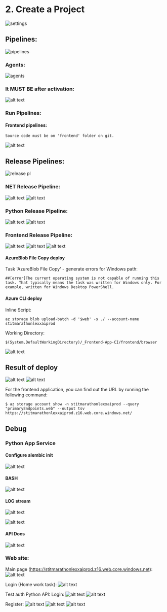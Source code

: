 
# 2. Create a Project

![settings](image.png)

## Pipelines:
![pipelines](image-1.png)


### Agents:
![agents](image-9.png)

### It MUST BE after activation:

![alt text](image-10.png)

### Run Pipelines:

#### Frontend pipelines:  
    Source code must be on 'frontend' folder on git.

![alt text](image-11.png)

## Release Pipelines:
![release pl](image-2.png)

### NET Release Pipeline:
![alt text](image-4.png)
![alt text](image-8.png)

### Python Release Pipeline:
![alt text](image-5.png)
![alt text](image-6.png)

### Frontend Release Pipeline:
![alt text](image-3.png)
![alt text](image-7.png)
![alt text](image-20.png)

#### AzureBlob File Copy deploy

Task 'AzureBlob File Copy' - generate errors for Windows path:

    ##[error]The current operating system is not capable of running this task. That typically means the task was written for Windows only. For example, written for Windows Desktop PowerShell.

#### Azure CLI deploy

Inline Script:
```
az storage blob upload-batch -d '$web' -s ./ --account-name stitmarathonlexxaiprod
```
Working Directory:
```
$(System.DefaultWorkingDirectory)/_Frontend-App-CI/frontend/browser
```
![alt text](image-13.png)


## Result of deploy 

![alt text](image-12.png)
![alt text](image-21.png)


For the frontend application, you can find out the URL by running the following command:

```
$ az storage account show -n stitmarathonlexxaiprod --query "primaryEndpoints.web" --output tsv
https://stitmarathonlexxaiprod.z16.web.core.windows.net/
```


## Debug

### Python App Service
#### Configure alembic init
![alt text](image-22.png)
#### BASH
![alt text](image-16.png)

#### LOG stream
![alt text](image-17.png)

![alt text](image-18.png)

#### API Docs
![alt text](image-19.png)

### Web site:

Main page (https://stitmarathonlexxaiprod.z16.web.core.windows.net):
![alt text](image-14.png)

Login (Home work task):
![alt text](image-15.png)

Test auth Python API:
Login:
![alt text](image-23.png)
![alt text](image-24.png)

Register:
![alt text](image-27.png)
![alt text](image-25.png)
![alt text](image-26.png)